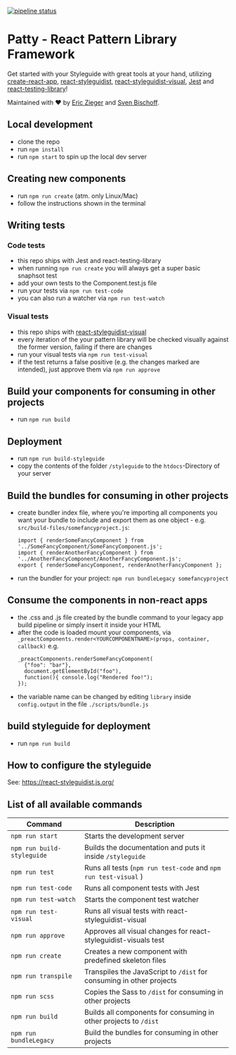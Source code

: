 [![pipeline status](https://gitlab.l.invia.lan/find-package/aidu-whitelabel/find-package-pattern-library/badges/master/pipeline.svg)](https://gitlab.l.invia.lan/find-package/aidu-whitelabel/find-package-pattern-library/commits/master)

# Patty - React Pattern Library Framework

Get started with your Styleguide with great tools at your hand, utilizing [create-react-app](https://github.com/facebook/create-react-app), [react-styleguidist](https://github.com/styleguidist/react-styleguidist), [react-styleguidist-visual](https://github.com/unindented/react-styleguidist-visual), [Jest](https://jestjs.io/) and [react-testing-library](https://github.com/kentcdodds/react-testing-library)!

Maintained with ❤ by [Eric Zieger](https://github.com/thezieger) and [Sven Bischoff](https://github.com/medienlampe).

## Local development

- clone the repo
- run `npm install`
- run `npm start` to spin up the local dev server

## Creating new components

- run `npm run create` (atm. only Linux/Mac)
- follow the instructions shown in the terminal

## Writing tests

### Code tests

- this repo ships with Jest and react-testing-library
- when running `npm run create` you will always get a super basic snaphsot test
- add your own tests to the Component.test.js file
- run your tests via `npm run test-code`
- you can also run a watcher via `npm run test-watch`

### Visual tests

- this repo ships with [react-styleguidist-visual](https://github.com/unindented/react-styleguidist-visual)
- every iteration of the your pattern library will be checked visually against the former version, failing if there are changes
- run your visual tests via `npm run test-visual`
- if the test returns a false positive (e.g. the changes marked are intended), just approve them via `npm run approve`

## Build your components for consuming in other projects

- run `npm run build`

## Deployment

- run `npm run build-styleguide`
- copy the contents of the folder `/styleguide` to the `htdocs`-Directory of your server

## Build the bundles for consuming in other projects

- create bundler index file, where you're importing all components you want your bundle to include and export them as one object - e.g. `src/build-files/somefancyproject.js`:
  ```
  import { renderSomeFancyComponent } from '../SomeFancyComponent/SomeFancyComponent.js';
  import { renderAnotherFancyComponent } from '../AnotherFancyComponent/AnotherFancyComponent.js';
  export { renderSomeFancyComponent, renderAnotherFancyComponent };
  ```
- run the bundler for your project: `npm run bundleLegacy somefancyproject`

## Consume the components in non-react apps

- the .css and .js file created by the bundle command to your legacy app build pipeline or simply insert it inside your HTML
- after the code is loaded mount your components, via `_preactComponents.render<YOURCOMPONENTNAME>(props, container, callback)` e.g.
  ```
  _preactComponents.renderSomeFancyComponent(
    {"foo": "bar"},
    document.getElementById("foo"),
    function(){ console.log("Rendered foo!");
  });
  ```
- the variable name can be changed by editing `library` inside `config.output` in the file `./scripts/bundle.js`

## build styleguide for deployment

- run `npm run build`

## How to configure the styleguide

See: https://react-styleguidist.js.org/

## List of all available commands

| Command                    | Description                                                          |
| -------------------------- | -------------------------------------------------------------------- |
| `npm run start`            | Starts the development server                                        |
| `npm run build-styleguide` | Builds the documentation and puts it inside `/styleguide`            |
| `npm run test`             | Runs all tests (`npm run test-code` and `npm run test-visual` )      |
| `npm run test-code`        | Runs all component tests with Jest                                   |
| `npm run test-watch`       | Starts the component test watcher                                    |
| `npm run test-visual`      | Runs all visual tests with react-styleguidist-visual                 |
| `npm run approve`          | Approves all visual changes for react-styleguidist-visuals test      |
| `npm run create`           | Creates a new component with predefined skeleton files               |
| `npm run transpile`        | Transpiles the JavaScript to `/dist` for consuming in other projects |
| `npm run scss`             | Copies the Sass to `/dist` for consuming in other projects           |
| `npm run build`            | Builds all components for consuming in other projects to `/dist`     |
| `npm run bundleLegacy`     | Build the bundles for consuming in other projects                    |
